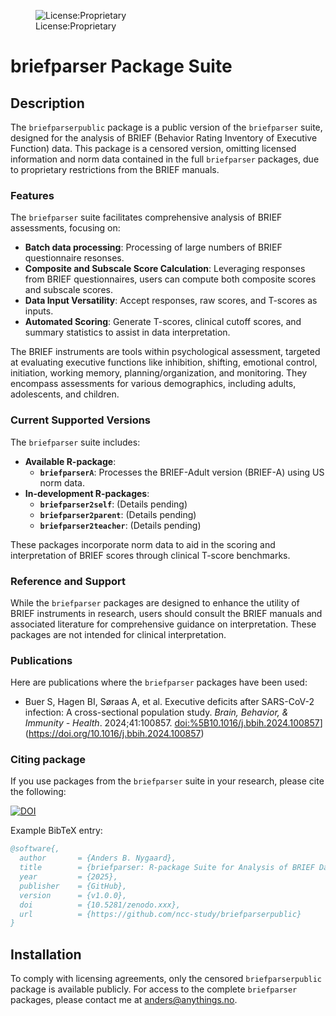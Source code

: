 
<!-- README.md is generated from README.Rmd. Please edit that file -->
<!-- To generate README.md use devtools::build_readme() -->
<!-- badges: start -->

<figure>
<img src="https://img.shields.io/badge/license-Proprietary-red.svg"
alt="License:Proprietary" />
<figcaption aria-hidden="true">License:Proprietary</figcaption>
</figure>

<!-- badges: end -->

# briefparser Package Suite

## Description

The `briefparserpublic` package is a public version of the `briefparser`
suite, designed for the analysis of BRIEF (Behavior Rating Inventory of
Executive Function) data. This package is a censored version, omitting
licensed information and norm data contained in the full `briefparser`
packages, due to proprietary restrictions from the BRIEF manuals.

### Features

The `briefparser` suite facilitates comprehensive analysis of BRIEF
assessments, focusing on:

- **Batch data processing**: Processing of large numbers of BRIEF
  questionnaire resonses.
- **Composite and Subscale Score Calculation**: Leveraging responses
  from BRIEF questionnaires, users can compute both composite scores and
  subscale scores.
- **Data Input Versatility**: Accept responses, raw scores, and T-scores
  as inputs.
- **Automated Scoring**: Generate T-scores, clinical cutoff scores, and
  summary statistics to assist in data interpretation.

The BRIEF instruments are tools within psychological assessment,
targeted at evaluating executive functions like inhibition, shifting,
emotional control, initiation, working memory, planning/organization,
and monitoring. They encompass assessments for various demographics,
including adults, adolescents, and children.

### Current Supported Versions

The `briefparser` suite includes:

- **Available R-package**:
  - **`briefparserA`**: Processes the BRIEF-Adult version (BRIEF-A)
    using US norm data.
- **In-development R-packages**:
  - **`briefparser2self`**: (Details pending)
  - **`briefparser2parent`**: (Details pending)
  - **`briefparser2teacher`**: (Details pending)

These packages incorporate norm data to aid in the scoring and
interpretation of BRIEF scores through clinical T-score benchmarks.

### Reference and Support

While the `briefparser` packages are designed to enhance the utility of
BRIEF instruments in research, users should consult the BRIEF manuals
and associated literature for comprehensive guidance on interpretation.
These packages are not intended for clinical interpretation.

### Publications

Here are publications where the `briefparser` packages have been used:

- Buer S, Hagen BI, Søraas A, et al. Executive deficits after SARS-CoV-2
  infection: A cross-sectional population study. *Brain, Behavior, &
  Immunity - Health*. 2024;41:100857.
  <doi:%5B10.1016/j.bbih.2024.100857>\](<https://doi.org/10.1016/j.bbih.2024.100857>)

### Citing package

If you use packages from the `briefparser` suite in your research,
please cite the following:

[![DOI](https://zenodo.org/badge/DOI/10.5281/zenodo.xxx.svg)](https://doi.org/10.5281/zenodo.xxx)

Example BibTeX entry:

``` bibtex
@software{,
  author       = {Anders B. Nygaard},
  title        = {briefparser: R-package Suite for Analysis of BRIEF Data},
  year         = {2025},
  publisher    = {GitHub},
  version      = {v1.0.0},
  doi          = {10.5281/zenodo.xxx},
  url          = {https://github.com/ncc-study/briefparserpublic}
}
```

## Installation

To comply with licensing agreements, only the censored
`briefparserpublic` package is available publicly. For access to the
complete `briefparser` packages, please contact me at
<anders@anythings.no>.
